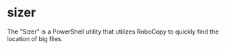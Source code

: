 # sizer
The "Sizer" is a PowerShell utility that utilizes RoboCopy to quickly find the location of big files.
